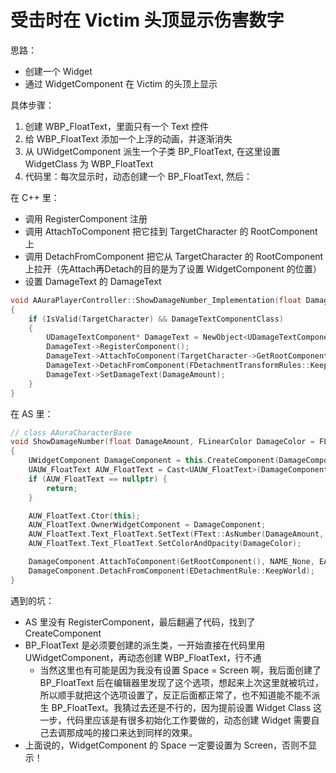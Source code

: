 
# 受击时在 Victim 头顶显示伤害数字

思路：
- 创建一个 Widget
- 通过 WidgetComponent 在 Victim 的头顶上显示

具体步骤：
1. 创建 WBP_FloatText，里面只有一个 Text 控件
2. 给 WBP_FloatText 添加一个上浮的动画，并逐渐消失
3. 从 UWidgetComponent 派生一个子类 BP_FloatText, 在这里设置 WidgetClass 为 WBP_FloatText
4. 代码里：每次显示时，动态创建一个 BP_FloatText, 然后：

在 C++ 里：
- 调用 RegisterComponent 注册
- 调用 AttachToComponent 把它挂到 TargetCharacter 的 RootComponent 上
- 调用 DetachFromComponent 把它从 TargetCharacter 的 RootComponent 上拉开（先Attach再Detach的目的是为了设置 WidgetComponent 的位置）
- 设置 DamageText 的 DamageText

```c++
void AAuraPlayerController::ShowDamageNumber_Implementation(float DamageAmount,  ACharacter* TargetCharacter)
{
	if (IsValid(TargetCharacter) && DamageTextComponentClass)
	{
		UDamageTextComponent* DamageText = NewObject<UDamageTextComponent>(TargetCharacter, DamageTextComponentClass);
		DamageText->RegisterComponent();
		DamageText->AttachToComponent(TargetCharacter->GetRootComponent(), FAttachmentTransformRules::KeepRelativeTransform);
		DamageText->DetachFromComponent(FDetachmentTransformRules::KeepWorldTransform);
		DamageText->SetDamageText(DamageAmount);
	}
}
```

在 AS 里：
```c++
// class AAuraCharacterBase
void ShowDamageNumber(float DamageAmount, FLinearColor DamageColor = FLinearColor::White)
{
	UWidgetComponent DamageComponent = this.CreateComponent(DamageComponentClass);
	UAUW_FloatText AUW_FloatText = Cast<UAUW_FloatText>(DamageComponent.GetWidget());
	if (AUW_FloatText == nullptr) {
		return;
	}

	AUW_FloatText.Ctor(this);
	AUW_FloatText.OwnerWidgetComponent = DamageComponent;
	AUW_FloatText.Text_FloatText.SetText(FText::AsNumber(DamageAmount, FNumberFormattingOptions()));
	AUW_FloatText.Text_FloatText.SetColorAndOpacity(DamageColor);

	DamageComponent.AttachToComponent(GetRootComponent(), NAME_None, EAttachmentRule::KeepRelative);
	DamageComponent.DetachFromComponent(EDetachmentRule::KeepWorld);
}
```

遇到的坑：
- AS 里没有 RegisterComponent，最后翻遍了代码，找到了 CreateComponent
- BP_FloatText 是必须要创建的派生类，一开始直接在代码里用 UWidgetComponent，再动态创建 WBP_FloatText，行不通
	- 当然这里也有可能是因为我没有设置 Space = Screen 啊，我后面创建了 BP_FloatText 后在编辑器里发现了这个选项，想起来上次这里就被坑过，所以顺手就把这个选项设置了，反正后面都正常了，也不知道能不能不派生 BP_FloatText。我猜过去还是不行的，因为提前设置 Widget Class 这一步，代码里应该是有很多初始化工作要做的，动态创建 Widget 需要自己去调那成吨的接口来达到同样的效果。
- 上面说的，WidgetComponent 的 Space 一定要设置为 Screen，否则不显示！
